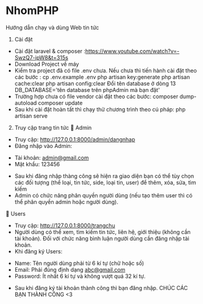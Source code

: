 # NhomPHP
Hướng dẫn chạy và dùng Web tin tức

1.	Cài đặt
-	Cài đặt laravel & composer :https://www.youtube.com/watch?v=-SwzQ7-ipW8&t=315s
-	Download Project về máy
-	Kiểm tra project đã có file .env chưa. Nếu chưa thì tiến hành cài đặt theo các bước :
cp .env.example .env
php artisan key:generate
php artisan cache:clear
php artisan config:clear
Đổi tên database ở dòng 13 DB_DATABASE='tên database trên phpAdmin mà bạn đặt'
- Trường hợp chưa có file vendor cài đặt theo các bước:
composer dump-autoload
composer update
- Sau khi cài đặt hoàn tất thì chạy thử chương trình theo cú pháp: php artisan serve 

2.	Truy cập trang tin tức
	Admin
-	Truy cập: http://127.0.0.1:8000/admin/dangnhap
-	Đăng nhập vào Admin:
+ Tài khoản: admin@gmail.com
+ Mật khẩu: 123456
-	Sau khi đăng nhập thàng công sẽ hiện ra giao diện bạn có thể tùy chọn các đối tượng (thể loại, tin tức, side, loại tin, user) để thêm, xóa, sửa, tìm kiếm
- Admin có chức năng phân quyền người dùng (nếu tạo thêm user thì có thể phân quyền admin hoặc người dùng).

	Users
-	Truy cập: http://127.0.0.1:8000/trangchu
-	Người dùng có thể xem, tìm kiếm tin tức, liên hệ, giới thiệu (không cần tài khoản). Đối với chức năng bình luận người dùng cần đăng nhập tài khoản.
-	Khi đăng ký Users:
+ Name: Tên người dùng phải từ 6 kí tự (chữ hoặc số)
+ Email: Phải đúng định dạng abc@gmail.com
+ Password: Ít nhất 6 kí tự và không vượt quá 32 kí tự.
- Sau khi đăng ký tài khoản thành công thì bạn đăng nhập.
CHÚC CÁC BẠN THÀNH CÔNG <3
